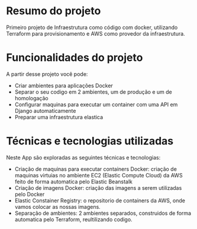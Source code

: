 # Resumo do projeto

Primeiro projeto de Infraestrutura como código com docker, utilizando Terraform para provisionamento e AWS como provedor da infraestrutura.

# Funcionalidades do projeto

A partir desse projeto você pode:

- Criar ambientes para aplicações Docker
- Separar o seu codigo em 2 ambientes, um de produção e um de homologação
- Configurar maquinas para executar um container com uma API em Django automaticamente
- Preparar uma infraestrutura elastica

# Técnicas e tecnologias utilizadas

Neste App são exploradas as seguintes técnicas e tecnologias:

- Criação de maquinas para executar containers Docker: criação de maquinas virtuias no ambiente EC2 (Elastic Compute Cloud) da AWS feito de forma             automatica pelo Elastic Beanstalk
- Criação de imagens Docker: criação das imagens a serem utilizadas pelo Docker
- Elastic Constainer Registry: o repositorio de containers da AWS, onde vamos colocar as nossas imagens.
- Separação de ambientes: 2 ambientes separados, construidos de forma automatica pelo Terraform, reultilizando codigo.
